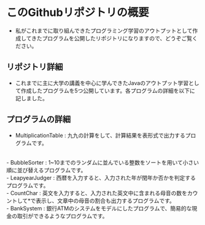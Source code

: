 # このGithubリポジトリの概要
- 私がこれまでに取り組んできたプログラミング学習のアウトプットとして作成してきたプログラムを公開したリポジトリになりますので、どうぞご覧ください。
## リポジトリ詳細
- これまでに主に大学の講義を中心に学んできたJavaのアウトプット学習として作成したプログラムを5つ公開しています。各プログラムの詳細を以下に記しました。
## プログラムの詳細
- MultiplicationTable : 九九の計算をして、計算結果を表形式で出力するプログラムです。
<br>
- BubbleSorter : 1~10までのランダムに並んでいる整数をソートを用いて小さい順に並び替えるプログラムです。
<br>
- LeapyearJudger : 西暦を入力すると、入力された年が閏年か否かを判定するプログラムです。
<br>
- CountChar : 英文を入力すると、入力された英文中に含まれる母音の数をカウントして*で表示し、文章中の母音の割合も出力するプログラムです。
<br>
- BankSystem : 銀行ATMのシステムをモデルにしたプログラムで、簡易的な現金の取引ができるようなプログラムです。

